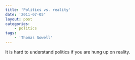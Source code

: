 ```yaml
---
title: 'Politics vs. reality'
date: '2011-07-05'
layout: post
categories:
    - politics
tags:
    - 'Thomas Sowell'
---
```


It is hard to understand politics if you are hung up on reality.
